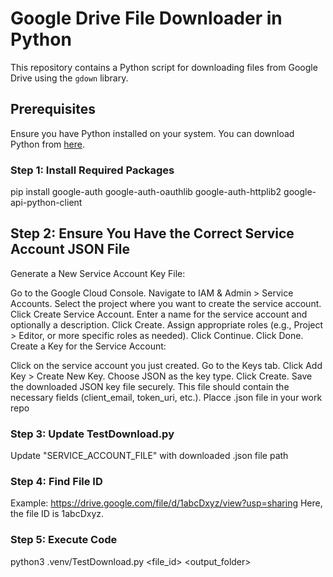 # Google Drive File Downloader in Python

This repository contains a Python script for downloading files from Google Drive using the `gdown` library.

## Prerequisites

Ensure you have Python installed on your system. You can download Python from [here](https://www.python.org/downloads/).

### Step 1: Install Required Packages

pip install google-auth google-auth-oauthlib google-auth-httplib2 google-api-python-client

##  Step 2: Ensure You Have the Correct Service Account JSON File
Generate a New Service Account Key File:

Go to the Google Cloud Console.
Navigate to IAM & Admin > Service Accounts.
Select the project where you want to create the service account.
Click Create Service Account.
Enter a name for the service account and optionally a description.
Click Create.
Assign appropriate roles (e.g., Project > Editor, or more specific roles as needed).
Click Continue.
Click Done.
Create a Key for the Service Account:

Click on the service account you just created.
Go to the Keys tab.
Click Add Key > Create New Key.
Choose JSON as the key type.
Click Create.
Save the downloaded JSON key file securely. This file should contain the necessary fields (client_email, token_uri, etc.).
Placce .json file in your work repo

### Step 3: Update TestDownload.py
Update "SERVICE_ACCOUNT_FILE" with downloaded .json file path

### Step 4: Find File ID
Example: https://drive.google.com/file/d/1abcDxyz/view?usp=sharing
Here, the file ID is 1abcDxyz.

### Step 5: Execute Code
 python3 .venv/TestDownload.py <file_id> <output_folder>


